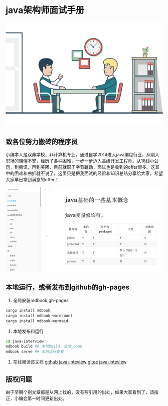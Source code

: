 # java架构师面试手册

![java面试](images/interview.jpeg)

## 致各位努力搬砖的程序员
小编本人是双非学校，非计算机专业。通过自学2014进入java编程行业，从刚入职场的惴惴不安，经历了各种困难，一步一步迈入高级开发工程师。从18线小公司，到腾讯，再到美团，目前就职于字节跳动，面试也是收到的offer很多。这其中的困难和曲折就不说了，这里只是把我面试的经验和知识总结分享给大家，希望大家早日拿到满意的offer！

![书籍截图](src/images/book.png)

## 本地运行，或者发布到github的gh-pages
1. 全局安装mdbook,gh-pages
```bash
cargo install mdbook
cargo install mdbook-wordcount
cargo install mdbook-mermaid
```

1. 本地发布和运行
```bash
cd java-interview
mdbook build ## 本地build，生成_book
mdbook serve ## 本地运行查看
```
1. 在线阅读该文档
[github java-inteview](https://maochunguang.github.io/java-interview/)
[gitee java-inteview](https://mcg_dev.gitee.io/java-interview/)

## 版权问题

由于早期个别文章都是从网上找的，没有写引用的出处，如果大家看到了，请指正，小编会第一时间更新出处。